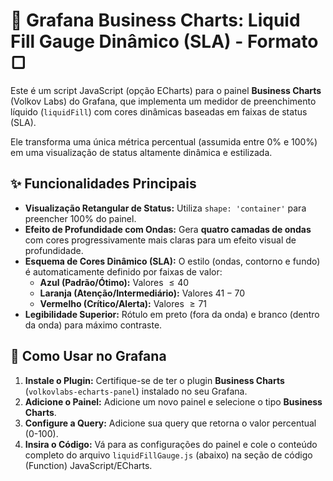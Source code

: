 # 🌊 Grafana Business Charts: Liquid Fill Gauge Dinâmico (SLA) - Formato ▢

Este é um script JavaScript (opção ECharts) para o painel **Business Charts** (Volkov Labs) do Grafana, que implementa um medidor de preenchimento líquido (`liquidFill`) com cores dinâmicas baseadas em faixas de status (SLA).

Ele transforma uma única métrica percentual (assumida entre 0% e 100%) em uma visualização de status altamente dinâmica e estilizada.

## ✨ Funcionalidades Principais

* **Visualização Retangular de Status:** Utiliza `shape: 'container'` para preencher 100% do painel.
* **Efeito de Profundidade com Ondas:** Gera **quatro camadas de ondas** com cores progressivamente mais claras para um efeito visual de profundidade.
* **Esquema de Cores Dinâmico (SLA):** O estilo (ondas, contorno e fundo) é automaticamente definido por faixas de valor:
    * **Azul (Padrão/Ótimo):** Valores $\le 40$
    * **Laranja (Atenção/Intermediário):** Valores $41 - 70$
    * **Vermelho (Crítico/Alerta):** Valores $\ge 71$
* **Legibilidade Superior:** Rótulo em preto (fora da onda) e branco (dentro da onda) para máximo contraste.

## 🚀 Como Usar no Grafana

1.  **Instale o Plugin:** Certifique-se de ter o plugin **Business Charts** (`volkovlabs-echarts-panel`) instalado no seu Grafana.
2.  **Adicione o Painel:** Adicione um novo painel e selecione o tipo **Business Charts**.
3.  **Configure a Query:** Adicione sua query que retorna o valor percentual (0-100).
4.  **Insira o Código:** Vá para as configurações do painel e cole o conteúdo completo do arquivo `liquidFillGauge.js` (abaixo) na seção de código  (Function) JavaScript/ECharts.
